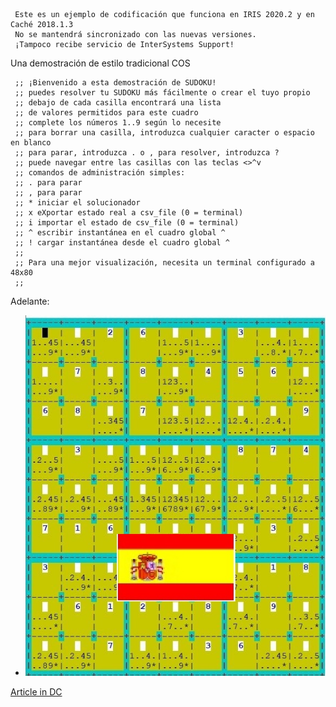  ~~~
  Este es un ejemplo de codificación que funciona en IRIS 2020.2 y en Caché 2018.1.3 
  No se mantendrá sincronizado con las nuevas versiones.     
  ¡Tampoco recibe servicio de InterSystems Support!   
~~~ 

Una demostración de estilo tradicional COS
  
     ;; ¡Bienvenido a esta demostración de SUDOKU!
     ;; puedes resolver tu SUDOKU más fácilmente o crear el tuyo propio
     ;; debajo de cada casilla encontrará una lista
     ;; de valores permitidos para este cuadro
     ;; complete los números 1..9 según lo necesite
     ;; para borrar una casilla, introduzca cualquier caracter o espacio en blanco
     ;; para parar, introduzca . o , para resolver, introduzca ?
     ;; puede navegar entre las casillas con las teclas <>^v
     ;; comandos de administración simples:
     ;; . para parar
     ;; , para parar
     ;; * iniciar el solucionador
     ;; x eXportar estado real a csv_file (0 = terminal)
     ;; i importar el estado de csv_file (0 = terminal)
     ;; ^ escribir instantánea en el cuadro global ^
     ;; ! cargar instantánea desde el cuadro global ^
     ;;
     ;; Para una mejor visualización, necesita un terminal configurado a 48x80
     ;;
Adelante:  

- ![](https://github.com/rcemper/SUDOKU-es/blob/master/SUDOKU3es.jpg?raw=true)  


[Article in DC](https://es.community.intersystems.com/post/demo-de-sudoku)

